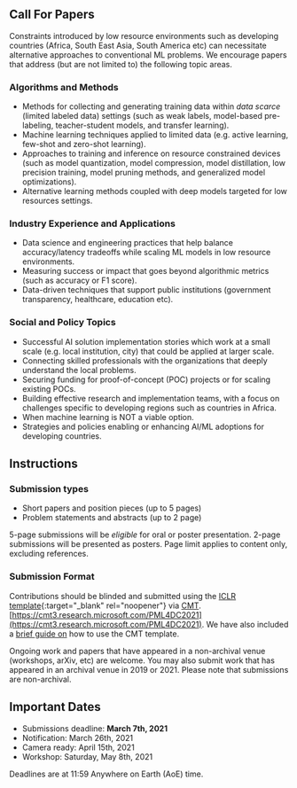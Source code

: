 ## Call For Papers

Constraints introduced by low resource environments such as developing countries (Africa, South East Asia, South America etc) can  necessitate alternative approaches to conventional ML problems. We encourage papers that address (but are not limited to) the following topic areas. 

### Algorithms and Methods 

- Methods for collecting and generating training data within _data scarce_ (limited labeled data) settings (such as weak labels, model-based pre-labeling, teacher-student models, and transfer learning).
- Machine learning techniques applied to limited data (e.g. active learning, few-shot and zero-shot learning).
- Approaches to training and inference on resource constrained devices (such as model quantization, model compression, model distillation, low precision training, model pruning methods, and generalized model optimizations).
- Alternative learning methods coupled with deep models targeted for low resources settings.

### Industry Experience and Applications

- Data science and engineering practices that help balance accuracy/latency tradeoffs while scaling ML models in low resource environments.
- Measuring success or impact that goes beyond algorithmic metrics (such as accuracy or F1 score).
- Data-driven techniques that support public institutions (government transparency, healthcare, education etc).

### Social and Policy Topics 

- Successful AI solution implementation stories which work at a small scale (e.g. local institution, city) that could be applied at larger scale.
- Connecting skilled professionals with the organizations that deeply understand the local problems.
- Securing funding for proof-of-concept (POC) projects or for scaling existing POCs.
- Building effective research and implementation teams, with a focus on challenges specific to developing regions such as countries in Africa.
- When machine learning is NOT a viable option.
- Strategies and policies enabling or enhancing AI/ML adoptions for developing countries.

## Instructions

### Submission types
- Short papers and position pieces (up to 5 pages)
- Problem statements and abstracts (up to 2 page)

5-page submissions will be _eligible_ for oral or poster presentation. 2-page submissions will be presented as posters. Page limit applies to content only, excluding references.

### Submission Format
Contributions should be blinded and submitted using the [ICLR template](https://github.com/ICLR/Master-Template/blob/master/archive/iclr2020.zip){:target="_blank" rel="noopener"} via [CMT](https://cmt3.research.microsoft.com/PML4DC2021).   
[https://cmt3.research.microsoft.com/PML4DC2021](https://cmt3.research.microsoft.com/PML4DC2021).
We have also included a [brief guide on](formatting) how to use the CMT template.

Ongoing work and papers that have appeared in a non-archival venue (workshops, arXiv, etc) are welcome. You may also submit work that has appeared in an archival venue in 2019 or 2021. Please note that submissions are non-archival.

## Important Dates

- Submissions deadline:         **March 7th, 2021**
- Notification:                 March 26th, 2021
- Camera ready:                 April 15th, 2021
- Workshop:                     Saturday, May 8th, 2021

Deadlines are at 11:59 Anywhere on Earth (AoE) time.

